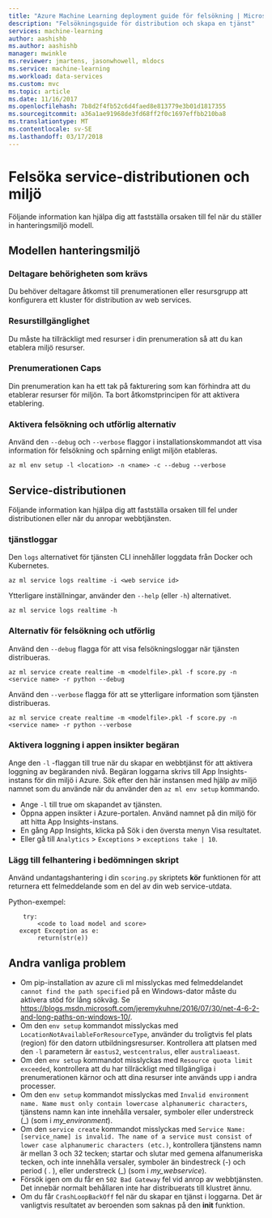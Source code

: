 ```yaml
---
title: "Azure Machine Learning deployment guide för felsökning | Microsoft Docs"
description: "Felsökningsguide för distribution och skapa en tjänst"
services: machine-learning
author: aashishb
ms.author: aashishb
manager: mwinkle
ms.reviewer: jmartens, jasonwhowell, mldocs
ms.service: machine-learning
ms.workload: data-services
ms.custom: mvc
ms.topic: article
ms.date: 11/16/2017
ms.openlocfilehash: 7b8d2f4fb52c6d4faed8e813779e3b01d1817355
ms.sourcegitcommit: a36a1ae91968de3fd68ff2f0c1697effbb210ba8
ms.translationtype: MT
ms.contentlocale: sv-SE
ms.lasthandoff: 03/17/2018
---
```

# <a name="troubleshooting-service-deployment-and-environment-setup"></a>Felsöka service-distributionen och miljö
Följande information kan hjälpa dig att fastställa orsaken till fel när du ställer in hanteringsmiljö modell.

## <a name="model-management-environment"></a>Modellen hanteringsmiljö
### <a name="contributor-permission-required"></a>Deltagare behörigheten som krävs
Du behöver deltagare åtkomst till prenumerationen eller resursgrupp att konfigurera ett kluster för distribution av web services.

### <a name="resource-availability"></a>Resurstillgänglighet
Du måste ha tillräckligt med resurser i din prenumeration så att du kan etablera miljö resurser.

### <a name="subscription-caps"></a>Prenumerationen Caps
Din prenumeration kan ha ett tak på fakturering som kan förhindra att du etablerar resurser för miljön. Ta bort åtkomstprincipen för att aktivera etablering.

### <a name="enable-debug-and-verbose-options"></a>Aktivera felsökning och utförlig alternativ
Använd den `--debug` och `--verbose` flaggor i installationskommandot att visa information för felsökning och spårning enligt miljön etableras.

```
az ml env setup -l <location> -n <name> -c --debug --verbose 
```

## <a name="service-deployment"></a>Service-distributionen
Följande information kan hjälpa dig att fastställa orsaken till fel under distributionen eller när du anropar webbtjänsten.

### <a name="service-logs"></a>tjänstloggar
Den `logs` alternativet för tjänsten CLI innehåller loggdata från Docker och Kubernetes.

```
az ml service logs realtime -i <web service id>
```

Ytterligare inställningar, använder den `--help` (eller `-h`) alternativet.

```
az ml service logs realtime -h
```

### <a name="debug-and-verbose-options"></a>Alternativ för felsökning och utförlig
Använd den `--debug` flagga för att visa felsökningsloggar när tjänsten distribueras.

```
az ml service create realtime -m <modelfile>.pkl -f score.py -n <service name> -r python --debug
```

Använd den `--verbose` flagga för att se ytterligare information som tjänsten distribueras.

```
az ml service create realtime -m <modelfile>.pkl -f score.py -n <service name> -r python --verbose
```

### <a name="enable-request-logging-in-app-insights"></a>Aktivera loggning i appen insikter begäran
Ange den `-l` -flaggan till true när du skapar en webbtjänst för att aktivera loggning av begäranden nivå. Begäran loggarna skrivs till App Insights-instans för din miljö i Azure. Sök efter den här instansen med hjälp av miljö namnet som du använde när du använder den `az ml env setup` kommando.

- Ange `-l` till true om skapandet av tjänsten.
- Öppna appen insikter i Azure-portalen. Använd namnet på din miljö för att hitta App Insights-instans.
- En gång App Insights, klicka på Sök i den översta menyn Visa resultatet.
- Eller gå till `Analytics`  >  `Exceptions`  >  `exceptions take | 10`.


### <a name="add-error-handling-in-scoring-script"></a>Lägg till felhantering i bedömningen skript
Använd undantagshantering i din `scoring.py` skriptets **kör** funktionen för att returnera ett felmeddelande som en del av din web service-utdata.

Python-exempel:
```
    try:
        <code to load model and score>
   except Exception as e:
        return(str(e))
```

## <a name="other-common-problems"></a>Andra vanliga problem
- Om pip-installation av azure cli ml misslyckas med felmeddelandet `cannot find the path specified` på en Windows-dator måste du aktivera stöd för lång sökväg. Se https://blogs.msdn.microsoft.com/jeremykuhne/2016/07/30/net-4-6-2-and-long-paths-on-windows-10/. 
- Om den `env setup` kommandot misslyckas med `LocationNotAvailableForResourceType`, använder du troligtvis fel plats (region) för den datorn utbildningsresurser. Kontrollera att platsen med den `-l` parametern är `eastus2`, `westcentralus`, eller `australiaeast`.
- Om den `env setup` kommandot misslyckas med `Resource quota limit exceeded`, kontrollera att du har tillräckligt med tillgängliga i prenumerationen kärnor och att dina resurser inte används upp i andra processer.
- Om den `env setup` kommandot misslyckas med `Invalid environment name. Name must only contain lowercase alphanumeric characters`, tjänstens namn kan inte innehålla versaler, symboler eller understreck (_) (som i *my_environment*).
- Om den `service create` kommandot misslyckas med `Service Name: [service_name] is invalid. The name of a service must consist of lower case alphanumeric characters (etc.)`, kontrollera tjänstens namn är mellan 3 och 32 tecken; startar och slutar med gemena alfanumeriska tecken, och inte innehålla versaler, symboler än bindestreck (-) och period ( . ), eller understreck (_) (som i *my_webservice*).
- Försök igen om du får en `502 Bad Gateway` fel vid anrop av webbtjänsten. Det innebär normalt behållaren inte har distribuerats till klustret ännu.
- Om du får `CrashLoopBackOff` fel när du skapar en tjänst i loggarna. Det är vanligtvis resultatet av beroenden som saknas på den **init** funktion.
